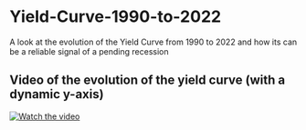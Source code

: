 # Yield-Curve-1990-to-2022
A look at the evolution of the Yield Curve from 1990 to 2022 and how its can be a reliable signal of a pending recession

## Video of the evolution of the yield curve (with a dynamic y-axis)
[![Watch the video](https://i.imgur.com/vKb2F1B.png)](https://youtu.be/mz1jWKWc6F0)


